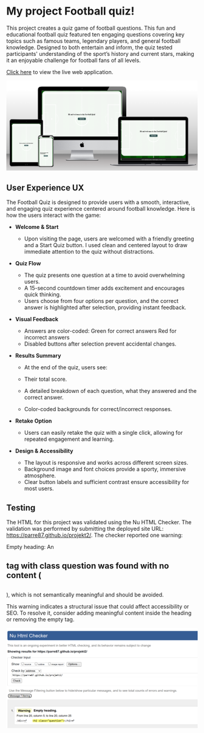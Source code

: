 # My project Football quiz!

This project creates a quiz game of football questions. This fun and educational football quiz featured ten engaging questions covering key topics such as famous teams, legendary players, and general football knowledge.
Designed to both entertain and inform, the quiz tested participants' understanding of the sport’s history and current stars, making it an enjoyable challenge for football fans of all levels.

[Click here](https://parre87.github.io/projekt2/) to view the live web application.

![Responsive Mockup](https://github.com/Parre87/projekt2/blob/main/assets/images/mockupprojekt2.png)

## User Experience UX

The Football Quiz is designed to provide users with a smooth, interactive, and engaging quiz experience centered around football knowledge. Here is how the users interact with the game:

- __Welcome & Start__

  - Upon visiting the page, users are welcomed with a friendly greeting and a Start Quiz button.
    I used clean and centered layout to draw immediate attention to the quiz without distractions.

- __Quiz Flow__

  - The quiz presents one question at a time to avoid overwhelming users.
  - A 15-second countdown timer adds excitement and encourages quick thinking.
  - Users choose from four options per question, and the correct answer is highlighted after selection, providing instant feedback.

- __Visual Feedback__

  - Answers are color-coded:
    Green for correct answers
    Red for incorrect answers
  - Disabled buttons after selection prevent accidental changes.

- __Results Summary__

  - At the end of the quiz, users see:

  - Their total score.
  - A detailed breakdown of each question, what they answered and the correct answer.
  - Color-coded backgrounds for correct/incorrect responses.

- __Retake Option__

  - Users can easily retake the quiz with a single click, allowing for repeated engagement and learning.

- __Design & Accessibility__

  - The layout is responsive and works across different screen sizes.
  - Background image and font choices provide a sporty, immersive atmosphere.
  - Clear button labels and sufficient contrast ensure accessibility for most users.

## Testing

The HTML for this project was validated using the Nu HTML Checker. The validation was performed by submitting the deployed site URL: https://parre87.github.io/projekt2/. The checker reported one warning:

Empty heading: An <h2> tag with class question was found with no content (<h2 class="question"></h2>), which is not semantically meaningful and should be avoided.

This warning indicates a structural issue that could affect accessibility or SEO. To resolve it, consider adding meaningful content inside the heading or removing the empty tag.

![HTML Validator](https://github.com/Parre87/projekt2/blob/main/assets/images/htmlvalidator.png)
